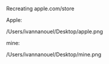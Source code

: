 Recreating apple.com/store

Apple:

/Users/ivannanouel/Desktop/apple.png

mine:

/Users/ivannanouel/Desktop/mine.png